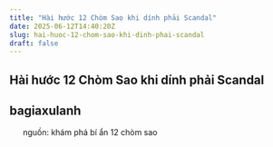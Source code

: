 ```yaml
---
title: "Hài hước 12 Chòm Sao khi dính phải Scandal"
date: 2025-06-12T14:40:20Z
slug: hai-huoc-12-chom-sao-khi-dinh-phai-scandal
draft: false
---
```


## Hài hước 12 Chòm Sao khi dính phải Scandal

## bagiaxulanh

​ ​​ ​​ ​​ ​ ​ ​nguồn: khám phá bí ẩn 12 chòm sao​